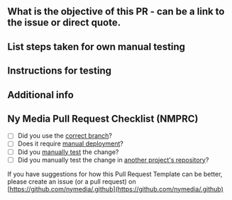 ## What is the objective of this PR - can be a link to the issue or direct quote.
<!-- Are there any links to specifications, references from correspondances or similar that is relevant? Please add them here. -->

## List steps taken for own manual testing
<!-- If your task is to set a field upon updating a node, and you just altered the code so that it looks correct, please also make sure you try to actually save a node. Maybe you want to save a couple of different node types even. -->

## Instructions for testing
<!-- One such recipe would be to list the steps to deploy this branch locally, and the steps needed to test that the PR does what it is supposed to. -->

## Additional info
<!-- Put some additional info here that doesn't fit any other places, for example list manual deployment steps -->

## Ny Media Pull Request Checklist (NMPRC)

- [ ] Did you use the [correct branch](pull_request_template_explained.md#branching)?
- [ ] Does it require [manual deployment](pull_request_template_explained.md#manual-deployment)?
- [ ] Did you [manually test](pull_request_template_explained.md#manual-testing) the change?
- [ ] Did you manually test the change in [another project's repository](pull_request_template_explained.md#manual-testing)?

If you have suggestions for how this Pull Request Template can be better, please create an issue (or a pull request) on [https://github.com/nymedia/.github](https://github.com/nymedia/.github)
